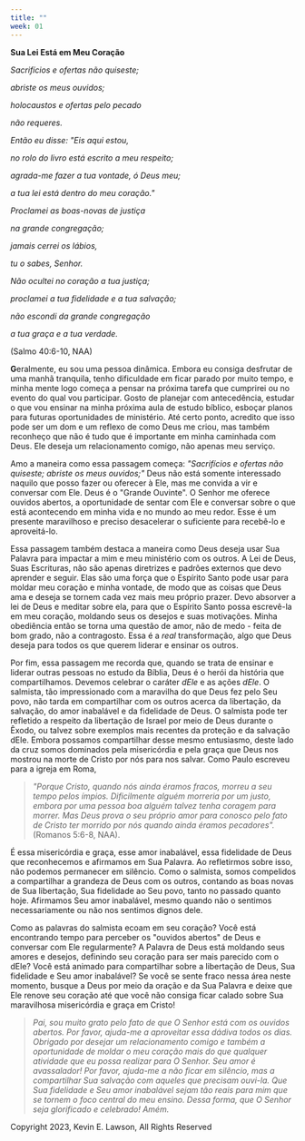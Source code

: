 ```yaml
---
title: ""
week: 01
---
```


**Sua Lei Está em Meu Coração**

*Sacrifícios e ofertas não quiseste;*

*abriste os meus ouvidos;*

*holocaustos e ofertas pelo pecado*

*não requeres.*

*Então eu disse: \"Eis aqui estou,*

*no rolo do livro está escrito a meu respeito;*

*agrada-me fazer a tua vontade, ó Deus meu;*

*a tua lei está dentro do meu coração."*

*Proclamei as boas-novas de justiça*

*na grande congregação;*

*jamais cerrei os lábios,*

*tu o sabes, Senhor.*

*Não ocultei no coração a tua justiça;*

*proclamei a tua fidelidade e a tua salvação;*

*não escondi da grande congregação*

*a tua graça e a tua verdade.*

(Salmo 40:6-10, NAA)

**G**eralmente, eu sou uma pessoa dinâmica. Embora eu consiga desfrutar
de uma manhã tranquila, tenho dificuldade em ficar parado por muito
tempo, e minha mente logo começa a pensar na próxima tarefa que
cumprirei ou no evento do qual vou participar. Gosto de planejar com
antecedência, estudar o que vou ensinar na minha próxima aula de estudo
bíblico, esboçar planos para futuras oportunidades de ministério. Até
certo ponto, acredito que isso pode ser um dom e um reflexo de como Deus
me criou, mas também reconheço que não é tudo que é importante em minha
caminhada com Deus. Ele deseja um relacionamento comigo, não apenas meu
serviço.

Amo a maneira como essa passagem começa: *"Sacrifícios e ofertas não
quiseste; abriste os meus ouvidos;"* Deus não está somente interessado
naquilo que posso fazer ou oferecer à Ele, mas me convida a vir e
conversar com Ele. Deus é o "Grande Ouvinte". O Senhor me oferece
ouvidos abertos, a oportunidade de sentar com Ele e conversar sobre o
que está acontecendo em minha vida e no mundo ao meu redor. Esse é um
presente maravilhoso e preciso desacelerar o suficiente para recebê-lo e
aproveitá-lo.

Essa passagem também destaca a maneira como Deus deseja usar Sua Palavra
para impactar a mim e meu ministério com os outros. A Lei de Deus, Suas
Escrituras, não são apenas diretrizes e padrões externos que devo
aprender e seguir. Elas são uma força que o Espírito Santo pode usar
para moldar meu coração e minha vontade, de modo que as coisas que Deus
ama e deseja se tornem cada vez mais meu próprio prazer. Devo absorver a
lei de Deus e meditar sobre ela, para que o Espírito Santo possa
escrevê-la em meu coração, moldando seus os desejos e suas motivações.
Minha obediência então se torna uma questão de amor, não de medo - feita
de bom grado, não a contragosto. Essa é a *real* transformação, algo que
Deus deseja para todos os que querem liderar e ensinar os outros.

Por fim, essa passagem me recorda que, quando se trata de ensinar e
liderar outras pessoas no estudo da Bíblia, Deus é o herói da história
que compartilhamos. Devemos celebrar o caráter *dEle* e as ações *dEle*.
O salmista, tão impressionado com a maravilha do que Deus fez pelo Seu
povo, não tarda em compartilhar com os outros acerca da libertação, da
salvação, do amor inabalável e da fidelidade de Deus. O salmista pode
ter refletido a respeito da libertação de Israel por meio de Deus
durante o Êxodo, ou talvez sobre exemplos mais recentes da proteção e da
salvação dEle. Embora possamos compartilhar desse mesmo entusiasmo,
deste lado da cruz somos dominados pela misericórdia e pela graça que
Deus nos mostrou na morte de Cristo por nós para nos salvar. Como Paulo
escreveu para a igreja em Roma,

> *"Porque Cristo, quando nós ainda éramos fracos, morreu a seu tempo
> pelos ímpios. Dificilmente alguém morreria por um justo, embora por
> uma pessoa boa alguém talvez tenha coragem para morrer. Mas Deus prova
> o seu próprio amor para conosco pelo fato de Cristo ter morrido por
> nós quando ainda éramos pecadores".* (Romanos 5:6-8, NAA).

É essa misericórdia e graça, esse amor inabalável, essa fidelidade de
Deus que reconhecemos e afirmamos em Sua Palavra. Ao refletirmos sobre
isso, não podemos permanecer em silêncio. Como o salmista, somos
compelidos a compartilhar a grandeza de Deus com os outros, contando as
boas novas de Sua libertação, Sua fidelidade ao Seu povo, tanto no
passado quanto hoje. Afirmamos Seu amor inabalável, mesmo quando não o
sentimos necessariamente ou não nos sentimos dignos dele.

Como as palavras do salmista ecoam em seu coração? Você está encontrando
tempo para perceber os "ouvidos abertos" de Deus e conversar com Ele
regularmente? A Palavra de Deus está moldando seus amores e desejos,
definindo seu coração para ser mais parecido com o dEle? Você está
animado para compartilhar sobre a libertação de Deus, Sua fidelidade e
Seu amor inabalável? Se você se sente fraco nessa área neste momento,
busque a Deus por meio da oração e da Sua Palavra e deixe que Ele renove
seu coração até que você não consiga ficar calado sobre Sua maravilhosa
misericórdia e graça em Cristo!

> *Pai, sou muito grato pelo fato de que O Senhor está com os ouvidos
> abertos. Por favor, ajuda-me a aproveitar essa dádiva todos os dias.
> Obrigado por desejar um relacionamento comigo e também a oportunidade
> de moldar o meu coração mais do que qualquer atividade que eu possa
> realizar para O Senhor. Seu amor é avassalador! Por favor, ajuda-me a
> não ficar em silêncio, mas a compartilhar Sua salvação com aqueles que
> precisam ouvi-la. Que Sua fidelidade e Seu amor inabalável sejam tão
> reais para mim que se tornem o foco central do meu ensino. Dessa
> forma, que O Senhor seja glorificado e celebrado! Amém.*

Copyright 2023, Kevin E. Lawson, All Rights Reserved
